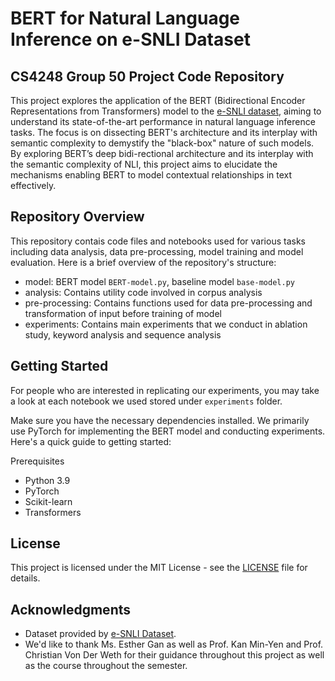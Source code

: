 # BERT for Natural Language Inference on e-SNLI Dataset
## CS4248 Group 50 Project Code Repository

This project explores the application of the BERT (Bidirectional Encoder Representations from Transformers) model to the [e-SNLI dataset](https://github.com/OanaMariaCamburu/e-SNLI), aiming to understand its state-of-the-art performance in natural language inference tasks. The focus is on dissecting BERT's architecture and its interplay with semantic complexity to demystify the "black-box" nature of such models. By exploring BERT’s deep bidi-rectional architecture and its interplay with the semantic complexity of NLI, this project aims to elucidate the mechanisms enabling BERT to model contextual relationships in text effectively. 

## Repository Overview
This repository contais code files and notebooks used for various tasks including data analysis, data pre-processing, model training and model evaluation. Here is a brief overview of the repository's structure: 
- model:  BERT model `BERT-model.py`, baseline model `base-model.py`  
- analysis: Contains utility code involved in corpus analysis
- pre-processing: Contains functions used for data pre-processing and transformation of input before training of model
- experiments: Contains main experiments that we conduct in ablation study, keyword analysis and sequence analysis

## Getting Started 
For people who are interested in replicating our experiments, you may take a look at each notebook we used stored under `experiments` folder.

Make sure you have the necessary dependencies installed. We primarily use PyTorch for implementing the BERT model and conducting experiments. Here's a quick guide to getting started:

Prerequisites
- Python 3.9
- PyTorch
- Scikit-learn
- Transformers

## License
This project is licensed under the MIT License - see the [LICENSE](LICENSE) file for details.

## Acknowledgments
- Dataset provided by [e-SNLI Dataset](https://github.com/OanaMariaCamburu/e-SNLI).
- We'd like to thank Ms. Esther Gan as well as Prof. Kan Min-Yen and Prof. Christian Von Der Weth for their guidance throughout this project as well as the course throughout the semester.
